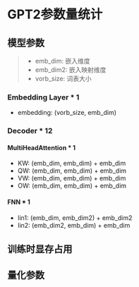 # GPT2参数量统计
## 模型参数
> - emb_dim: 嵌入维度
> - emb_dim2: 嵌入映射维度
> - vorb_size: 词表大小

### Embedding Layer * 1
- embedding: (vorb_size, emb_dim)

### Decoder * 12
#### MultiHeadAttention * 1
- KW: (emb_dim, emb_dim) + emb_dim
- QW: (emb_dim, emb_dim) + emb_dim
- VW: (emb_dim, emb_dim) + emb_dim
- OW: (emb_dim, emb_dim) + emb_dim
#### FNN * 1
- lin1: (emb_dim, emb_dim2) + emb_dim2
- lin2: (emb_dim2, emb_dim) + emb_dim


## 训练时显存占用
## 量化参数